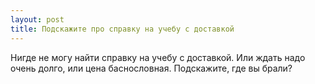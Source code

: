 ```yaml
---
layout: post 
title: Подскажите про справку на учебу с доставкой 
--- 
```

Нигде не могу найти справку на учебу с доставкой. Или ждать надо очень долго, или цена баснословная. Подскажите, где вы брали?
